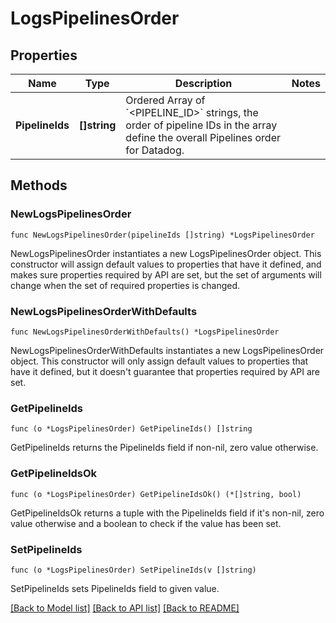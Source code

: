 # LogsPipelinesOrder

## Properties

Name | Type | Description | Notes
---- | ---- | ----------- | ------
**PipelineIds** | **[]string** | Ordered Array of &#x60;&lt;PIPELINE_ID&gt;&#x60; strings, the order of pipeline IDs in the array define the overall Pipelines order for Datadog. | 

## Methods

### NewLogsPipelinesOrder

`func NewLogsPipelinesOrder(pipelineIds []string) *LogsPipelinesOrder`

NewLogsPipelinesOrder instantiates a new LogsPipelinesOrder object.
This constructor will assign default values to properties that have it defined,
and makes sure properties required by API are set, but the set of arguments
will change when the set of required properties is changed.

### NewLogsPipelinesOrderWithDefaults

`func NewLogsPipelinesOrderWithDefaults() *LogsPipelinesOrder`

NewLogsPipelinesOrderWithDefaults instantiates a new LogsPipelinesOrder object.
This constructor will only assign default values to properties that have it defined,
but it doesn't guarantee that properties required by API are set.

### GetPipelineIds

`func (o *LogsPipelinesOrder) GetPipelineIds() []string`

GetPipelineIds returns the PipelineIds field if non-nil, zero value otherwise.

### GetPipelineIdsOk

`func (o *LogsPipelinesOrder) GetPipelineIdsOk() (*[]string, bool)`

GetPipelineIdsOk returns a tuple with the PipelineIds field if it's non-nil, zero value otherwise
and a boolean to check if the value has been set.

### SetPipelineIds

`func (o *LogsPipelinesOrder) SetPipelineIds(v []string)`

SetPipelineIds sets PipelineIds field to given value.



[[Back to Model list]](../README.md#documentation-for-models) [[Back to API list]](../README.md#documentation-for-api-endpoints) [[Back to README]](../README.md)


